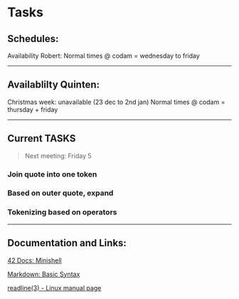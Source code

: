 # Tasks

## Schedules:
Availability Robert:
Normal times @ codam = wednesday to friday

---


## Availablilty Quinten:
Christmas week: unavailable (23 dec to 2nd jan)
Normal times @ codam = thursday + friday

---

## Current TASKS

> Next meeting: Friday 5

### Join quote into one token

### Based on outer quote, expand

### Tokenizing based on operators

---


## Documentation and Links: 

[42 Docs: Minishell](https://harm-smits.github.io/42docs/projects/minishell)

[Markdown: Basic Syntax](https://www.markdownguide.org/basic-syntax/)

[readline(3) - Linux manual page](https://man7.org/linux/man-pages/man3/readline.3.html)
